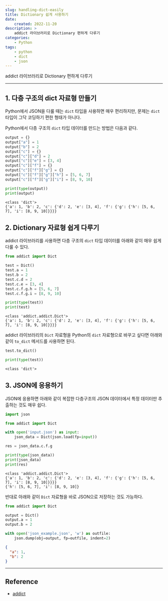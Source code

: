 ```yaml
---
slug: handling-dict-easily
title: Dictionary 쉽게 사용하기
date:
    created: 2022-11-20
description: >
    addict 라이브러리로 Dictionary 편하게 다루기
categories:
    - Python
tags:
    - python
    - dict
    - json
---
```


addict 라이브러리로 Dictionary 편하게 다루기  

<!-- more -->

---

## 1. 다층 구조의 dict 자료형 만들기

Python에서 JSON을 다룰 때는 `dict` 타입을 사용하면 매우 편리하지만, 문제는 `dict` 타입이 그닥 코딩하기 편한 형태가 아니다.  

Python에서 다층 구조의 `dict` 타입 데이터를 만드는 방법은 다음과 같다.  

```python
output = {}
output["a"] = 1
output["b"] = 2
output["c"] = {}
output["c"]["d"] = 2
output["c"]["e"] = [3, 4]
output["c"]["f"] = {}
output["c"]["f"]["g"] = {}
output["c"]["f"]["g"]["h"] = [5, 6, 7]
output["c"]["f"]["g"]["i"] = [8, 9, 10]

print(type(output))
print(output)
```
```
<class 'dict'>
{'a': 1, 'b': 2, 'c': {'d': 2, 'e': [3, 4], 'f': {'g': {'h': [5, 6, 7], 'i': [8, 9, 10]}}}}
```

## 2. Dictionary 자료형 쉽게 다루기

addict 라이브러리를 사용하면 다층 구조의 `dict` 타입 데이터를 아래와 같이 매우 쉽게 다룰 수 있다.  

```python
from addict import Dict

test = Dict()
test.a = 1
test.b = 2
test.c.d = 2
test.c.e = [3, 4]
test.c.f.g.h = [5, 6, 7]
test.c.f.g.i = [8, 9, 10]

print(type(test))
print(test)
```
```
<class 'addict.addict.Dict'>
{'a': 1, 'b': 2, 'c': {'d': 2, 'e': [3, 4], 'f': {'g': {'h': [5, 6, 7], 'i': [8, 9, 10]}}}}
```

addict 라이브러리의 `Dict` 자료형을 Python의 `dict` 자료형으로 바꾸고 싶다면 아래와 같이 `to_dict` 메서드를 사용하면 된다.  

```python
test.to_dict()

print(type(test))
```
```
<class 'dict'>
```

## 3. JSON에 응용하기

JSON에 응용하면 아래와 같이 복잡한 다층구조의 JSON 데이터에서 특정 데이터만 추출하는 것도 매우 쉽다.  

```python
import json

from addict import Dict

with open('input.json') as input:
    json_data = Dict(json.load(fp=input))

res = json_data.c.f.g

print(type(json_data))
print(json_data)
print(res)
```
```
<class 'addict.addict.Dict'>
{'a': 1, 'b': 2, 'c': {'d': 2, 'e': [3, 4], 'f': {'g': {'h': [5, 6, 7], 'i': [8, 9, 10]}}}}
{'h': [5, 6, 7], 'i': [8, 9, 10]}
```

반대로 아래와 같이 `Dict` 자료형을 바로 JSON으로 저장하는 것도 가능하다.  

```python
from addict import Dict

output = Dict()
output.a = 1
output.b = 2

with open('json_example.json', 'w') as outfile:
    json.dump(obj=output, fp=outfile, indent=2)
```
```json
{
  "a": 1,
  "b": 2
}
```

---
## Reference
- [addict](https://github.com/mewwts/addict)
